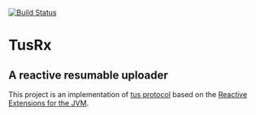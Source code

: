 [![Build Status](https://travis-ci.org/jerbome/tusRx.svg?branch=master)](https://travis-ci.org/jerbome/tusRx)

# TusRx
## A reactive resumable uploader

This project is an implementation of [tus protocol](https://tus.io) based on the [Reactive Extensions for the JVM](https://github.com/ReactiveX/RxJava).

